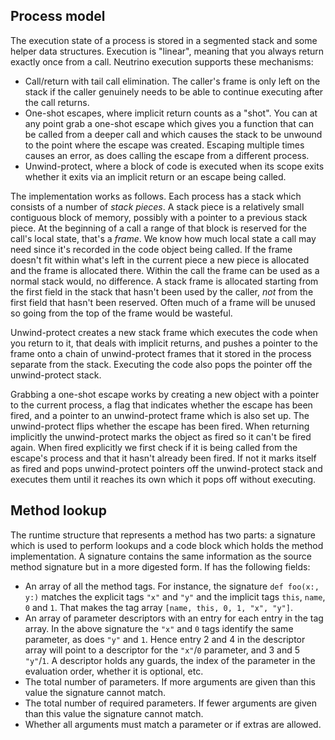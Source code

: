 ## Process model

The execution state of a process is stored in a segmented stack and some helper data structures. Execution is "linear", meaning that you always return exactly once from a call. Neutrino execution supports these mechanisms:

 * Call/return with tail call elimination. The caller's frame is only left on the stack if the caller genuinely needs to be able to continue executing after the call returns.
 * One-shot escapes, where implicit return counts as a "shot". You can at any point grab a one-shot escape which gives you a function that can be called from a deeper call and which causes the stack to be unwound to the point where the escape was created. Escaping multiple times causes an error, as does calling the escape from a different process.
 * Unwind-protect, where a block of code is executed when its scope exits whether it exits via an implicit return or an escape being called.

The implementation works as follows. Each process has a stack which consists of a number of _stack pieces_. A stack piece is a relatively small contiguous block of memory, possibly with a pointer to a previous stack piece. At the beginning of a call a range of that block is reserved for the call's local state, that's a _frame_. We know how much local state a call may need since it's recorded in the code object being called. If the frame doesn't fit within what's left in the current piece a new piece is allocated and the frame is allocated there. Within the call the frame can be used as a normal stack would, no difference. A stack frame is allocated starting from the first field in the stack that hasn't been used by the caller, _not_ from the first field that hasn't been reserved. Often much of a frame will be unused so going from the top of the frame would be wasteful.

Unwind-protect creates a new stack frame which executes the code when you return to it, that deals with implicit returns, and pushes a pointer to the frame onto a chain of unwind-protect frames that it stored in the process separate from the stack. Executing the code also pops the pointer off the unwind-protect stack.

Grabbing a one-shot escape works by creating a new object with a pointer to the current process, a flag that indicates whether the escape has been fired, and a pointer to an unwind-protect frame which is also set up. The unwind-protect flips whether the escape has been fired. When returning implicitly the unwind-protect marks the object as fired so it can't be fired again. When fired explicitly we first check if it is being called from the escape's process and that it hasn't already been fired. If not it marks itself as fired and pops unwind-protect pointers off the unwind-protect stack and executes them until it reaches its own which it pops off without executing.

## Method lookup

The runtime structure that represents a method has two parts: a signature which is used to perform lookups and a code block which holds the method implementation. A signature contains the same information as the source method signature but in a more digested form. If has the following fields:

 * An array of all the method tags. For instance, the signature `def foo(x:, y:)` matches the explicit tags `"x"` and `"y"` and the implicit tags `this`, `name`, `0` and `1`. That makes the tag array `[name, this, 0, 1, "x", "y"]`.
 * An array of parameter descriptors with an entry for each entry in the tag array. In the above signature the `"x"` and `0` tags identify the same parameter, as does `"y"` and `1`. Hence entry 2 and 4 in the descriptor array will point to a descriptor for the `"x"`/`0` parameter, and 3 and 5 `"y"`/`1`. A descriptor holds any guards, the index of the parameter in the evaluation order, whether it is optional, etc.
 * The total number of parameters. If more arguments are given than this value the signature cannot match.
 * The total number of required parameters. If fewer arguments are given than this value the signature cannot match.
 * Whether all arguments must match a parameter or if extras are allowed.